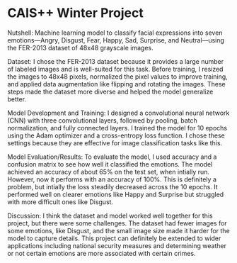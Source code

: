 # CAIS++ Winter Project

Nutshell: Machine learning model to classify facial expressions into seven emotions—Angry, Disgust, Fear, Happy, Sad, Surprise, and Neutral—using the FER-2013 dataset of 48x48 grayscale images. 

Dataset: I chose the FER-2013 dataset because it provides a large number of labeled images and is well-suited for this task. Before training, I resized the images to 48x48 pixels, normalized the pixel values to improve training, and applied data augmentation like flipping and rotating the images. These steps made the dataset more diverse and helped the model generalize better.

Model Development and Training: I designed a convolutional neural network (CNN) with three convolutional layers, followed by pooling, batch normalization, and fully connected layers. I trained the model for 10 epochs using the Adam optimizer and a cross-entropy loss function. I chose these settings because they are effective for image classification tasks like this.

Model Evaluation/Results: To evaluate the model, I used accuracy and a confusion matrix to see how well it classified the emotions. The model achieved an accuracy of about 65% on the test set, when intially run. However, now it performs with an accuracy of 100%. This is definitely a problem, but intially the loss steadily decreased across the 10 epochs. It performed well on clearer emotions like Happy and Surprise but struggled with more difficult ones like Disgust. 

Discussion: I think the dataset and model worked well together for this project, but there were some challenges. The dataset had fewer images for some emotions, like Disgust, and the small image size made it harder for the model to capture details. This project can definitely be extended to wider applications including national security measures and determining weather or not certain emotions are more associated with certain crimes. 
